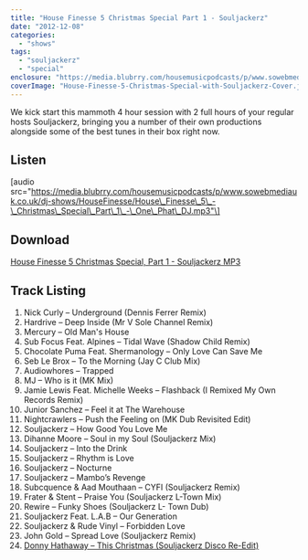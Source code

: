 ```yaml
---
title: "House Finesse 5 Christmas Special Part 1 - Souljackerz"
date: "2012-12-08"
categories: 
  - "shows"
tags: 
  - "souljackerz"
  - "special"
enclosure: "https://media.blubrry.com/housemusicpodcasts/p/www.sowebmediauk.co.uk/dj-shows/HouseFinesse/House_Finesse_5_-_Christmas_Special_Part_1_-_One_Phat_DJ.mp3 0 audio/mpeg "
coverImage: "House-Finesse-5-Christmas-Special-with-Souljackerz-Cover.jpg"
---
```


We kick start this mammoth 4 hour session with 2 full hours of your regular hosts Souljackerz, bringing you a number of their own productions alongside some of the best tunes in their box right now.

## Listen

\[audio src="https://media.blubrry.com/housemusicpodcasts/p/www.sowebmediauk.co.uk/dj-shows/HouseFinesse/House\_Finesse\_5\_-\_Christmas\_Special\_Part\_1\_-\_One\_Phat\_DJ.mp3"\]

## Download

[House Finesse 5 Christmas Special, Part 1 - Souljackerz MP3](https://media.blubrry.com/housemusicpodcasts/p/www.sowebmediauk.co.uk/dj-shows/HouseFinesse/House_Finesse_5_-_Christmas_Special_Part_1_-_One_Phat_DJ.mp3)

## Track Listing

1. Nick Curly – Underground (Dennis Ferrer Remix)
2. Hardrive – Deep Inside (Mr V Sole Channel Remix)
3. Mercury – Old Man's House
4. Sub Focus Feat. Alpines – Tidal Wave (Shadow Child Remix)
5. Chocolate Puma Feat. Shermanology – Only Love Can Save Me
6. Seb Le Brox – To the Morning (Jay C Club Mix)
7. Audiowhores – Trapped
8. MJ – Who is it (MK Mix)
9. Jamie Lewis Feat. Michelle Weeks – Flashback (I Remixed My Own Records Remix)
10. Junior Sanchez – Feel it at The Warehouse
11. Nightcrawlers – Push the Feeling on (MK Dub Revisited Edit)
12. Souljackerz – How Good You Love Me
13. Dihanne Moore – Soul in my Soul (Souljackerz Mix)
14. Souljackerz – Into the Drink
15. Souljackerz – Rhythm is Love
16. Souljackerz – Nocturne
17. Souljackerz – Mambo’s Revenge
18. Subcquence & Aad Mouthaan – CYFI (Souljackerz Remix)
19. Frater & Stent – Praise You (Souljackerz L-Town Mix)
20. Rewire – Funky Shoes (Souljackerz L- Town Dub)
21. Souljackerz Feat. L.A.B – Our Generation
22. Souljackerz & Rude Vinyl – Forbidden Love
23. John Gold – Spread Love (Souljackerz Remix)
24. [Donny Hathaway – This Christmas (Souljackerz Disco Re-Edit)](https://www.soundcloud.com/souljackerz "Download your free copy from Soundcloud")
